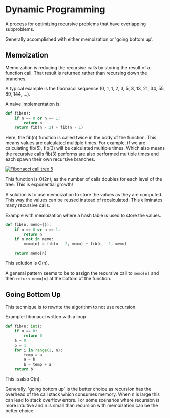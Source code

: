 # Dynamic Programming

A process for optimizing recursive problems that have overlapping subproblems.

Generally accomplished with either memoization or 'going bottom up'.

## Memoization

Memoization is reducing the recursive calls by storing the result of a function call. That result is returned rather than recursing down the branches.

A typical example is the fibonacci sequence (0, 1, 1, 2, 3, 5, 8, 13, 21, 34, 55, 89, 144, ...).

A naive implementation is:

```python
def fib(n):
    if n == 0 or n == 1:
        return n
    return fib(n - 2) + fib(n - 1)
```

Here, the fib(n) function is called twice in the body of the function. This means values are calculated multiple times. For example, if we are calculating fib(5), fib(3) will be calculated multiple times. Which also means the recursive calls fib(3) performs are also performed multiple times and each spawn their own recursive branches.

[![Fibonacci call tree 5](https://upload.wikimedia.org/wikipedia/commons/1/1a/Fibonacci\_call\_tree\_5.gif)](https://commons.wikimedia.org/wiki/File:Fibonacci\_call\_tree\_5.gif)

This function is O(2n), as the number of calls doubles for each level of the tree. This is exponential growth!

A solution is to use memoization to store the values as they are computed. This way the values can be reused instead of recalculated. This eliminates many recursive calls.

Example with memoization where a hash table is used to store the values.

```python
def fib(n, memo={}):
    if n == 0 or n == 1:
        return n
    if n not in memo:
        memo[n] = fib(n - 2, memo) + fib(n - 1, memo)

    return memo[n]
```

This solution is O(n).

A general pattern seems to be to assign the recursive call to `memo[n]` and then `return memo[n]` at the bottom of the function.

## Going Bottom Up

This technique is to rewrite the algorithm to not use recursion.

Example: fibonacci written with a loop

```python
def fib(n: int):
    if n == 0:
        return 0
    a = 0
    b = 1
    for i in range(1, n):
        temp = a
        a = b
        b = temp + a
    return b
```

This is also O(n).

Generally, 'going bottom up' is the better choice as recursion has the overhead of the call stack which consumes memory. When n is large this can lead to stack overflow errors. For some scenarios where recursion is more intuitive and n is small than recursion with memoization can be the better choice.
